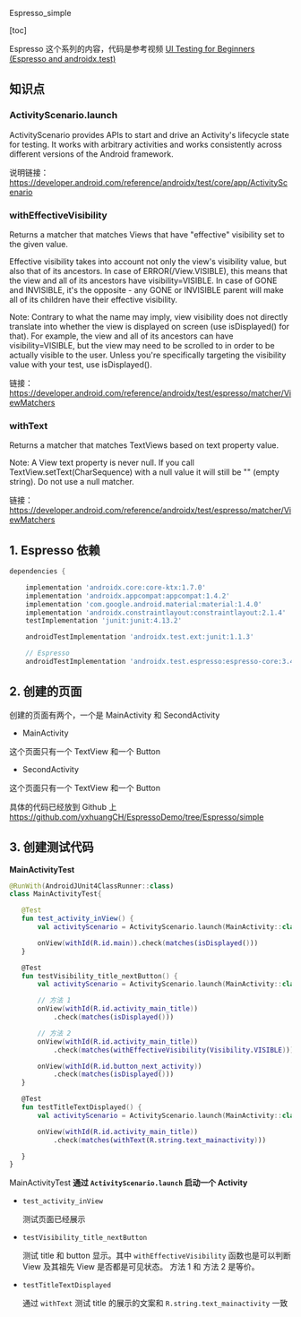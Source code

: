 Espresso_simple

[toc]

Espresso 这个系列的内容，代码是参考视频 [UI Testing for Beginners (Espresso and androidx.test)](https://www.youtube.com/watch?v=j8jQq-kYgDU&list=PLgCYzUzKIBE_ZuZzgts135GuLQNX5eEPk)

## 知识点
### ActivityScenario.launch

ActivityScenario provides APIs to start and drive an Activity's lifecycle state for testing. It works with arbitrary activities and works consistently across different versions of the Android framework.

说明链接： https://developer.android.com/reference/androidx/test/core/app/ActivityScenario



### withEffectiveVisibility

Returns a matcher that matches Views that have "effective" visibility set to the given value.

Effective visibility takes into account not only the view's visibility value, but also that of its ancestors. In case of ERROR(/View.VISIBLE), this means that the view and all of its ancestors have visibility=VISIBLE. In case of GONE and INVISIBLE, it's the opposite - any GONE or INVISIBLE parent will make all of its children have their effective visibility.

Note: Contrary to what the name may imply, view visibility does not directly translate into whether the view is displayed on screen (use isDisplayed() for that). For example, the view and all of its ancestors can have visibility=VISIBLE, but the view may need to be scrolled to in order to be actually visible to the user. Unless you're specifically targeting the visibility value with your test, use isDisplayed().

链接： https://developer.android.com/reference/androidx/test/espresso/matcher/ViewMatchers

### withText

Returns a matcher that matches TextViews based on text property value.

Note: A View text property is never null. If you call TextView.setText(CharSequence) with a null value it will still be "" (empty string). Do not use a null matcher.

链接：https://developer.android.com/reference/androidx/test/espresso/matcher/ViewMatchers

## 1. Espresso 依赖

```gradle
dependencies {

    implementation 'androidx.core:core-ktx:1.7.0'
    implementation 'androidx.appcompat:appcompat:1.4.2'
    implementation 'com.google.android.material:material:1.4.0'
    implementation 'androidx.constraintlayout:constraintlayout:2.1.4'
    testImplementation 'junit:junit:4.13.2'

    androidTestImplementation 'androidx.test.ext:junit:1.1.3'

    // Espresso
    androidTestImplementation 'androidx.test.espresso:espresso-core:3.4.0'

```

## 2. 创建的页面

创建的页面有两个，一个是 MainActivity 和 SecondActivity

- MainActivity

 这个页面只有一个 TextView 和一个 Button
 
- SecondActivity

 这个页面只有一个 TextView 和一个 Button
 
 具体的代码已经放到 Github 上 https://github.com/yxhuangCH/EspressoDemo/tree/Espresso/simple
 
 
## 3. 创建测试代码
 
 **MainActivityTest**
 
 ```kotlin
@RunWith(AndroidJUnit4ClassRunner::class)
class MainActivityTest{

    @Test
    fun test_activity_inView() {
        val activityScenario = ActivityScenario.launch(MainActivity::class.java)

        onView(withId(R.id.main)).check(matches(isDisplayed()))
    }

    @Test
    fun testVisibility_title_nextButton() {
        val activityScenario = ActivityScenario.launch(MainActivity::class.java)

        // 方法 1
        onView(withId(R.id.activity_main_title))
            .check(matches(isDisplayed()))

        // 方法 2
        onView(withId(R.id.activity_main_title))
            .check(matches(withEffectiveVisibility(Visibility.VISIBLE)))

        onView(withId(R.id.button_next_activity))
            .check(matches(isDisplayed()))
    }

    @Test
    fun testTitleTextDisplayed() {
        val activityScenario = ActivityScenario.launch(MainActivity::class.java)

        onView(withId(R.id.activity_main_title))
            .check(matches(withText(R.string.text_mainactivity)))

    }
}
 ```

MainActivityTest **通过 `ActivityScenario.launch` 启动一个 Activity**

- `test_activity_inView` 

    测试页面已经展示

- `testVisibility_title_nextButton`  

    测试 title 和 button 显示。其中 `withEffectiveVisibility` 函数也是可以判断 View 及其祖先 View 是否都是可见状态。
    方法 1 和 方法 2 是等价。
    
- `testTitleTextDisplayed`

    通过 `withText` 测试 title 的展示的文案和 `R.string.text_mainactivity` 一致


